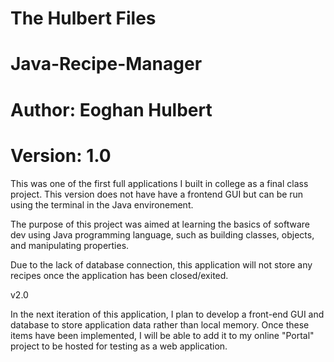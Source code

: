 # The Hulbert Files
# Java-Recipe-Manager
# Author: Eoghan Hulbert
# Version: 1.0

This was one of the first full applications I built in college as a final class 
project. This version does not have have a frontend GUI but can be run using the terminal
in the Java environement.

The purpose of this project was aimed at learning the basics of software dev
using Java programming language, such as building classes, objects, and
manipulating properties.

Due to the lack of database connection, this application will not store any
recipes once the application has been closed/exited.

v2.0

In the next iteration of this application, I plan to develop a front-end GUI
and database to store application data rather than local memory. Once these
items have been implemented, I will be able to add it to my online "Portal"
project to be hosted for testing as a web application.
